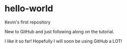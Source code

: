 # hello-world
Kevin's first repository

New to GitHub and just following along on the tutorial.

I like it so far!  Hopefully I will soon be using GitHub a LOT!
